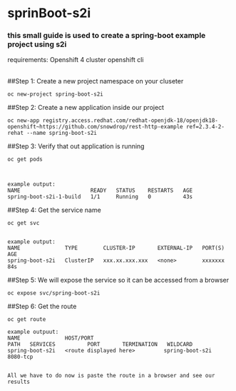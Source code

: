 # sprinBoot-s2i
### this small guide is used to create a spring-boot example project using s2i
requirements:
Openshift 4 cluster
openshift cli 
<br />
<br />

##Step 1: Create a new project namespace on your cluseter
```
oc new-project spring-boot-s2i
```

##Step 2: Create a new application inside our project
```
oc new-app registry.access.redhat.com/redhat-openjdk-18/openjdk18-openshift~https://github.com/snowdrop/rest-http-example ref=2.3.4-2-rehat --name spring-boot-s2i
```

##Step 3: Verify that out application is running
```
oc get pods



example output:
NAME                      READY   STATUS    RESTARTS   AGE
spring-boot-s2i-1-build   1/1     Running   0          43s
```

##Step 4: Get the service name
```
oc get svc


example output:
NAME              TYPE        CLUSTER-IP       EXTERNAL-IP   PORT(S)                      AGE
spring-boot-s2i   ClusterIP   xxx.xx.xxx.xxx   <none>        xxxxxxx                      84s
```

##Step 5: We will expose the service so it can be accessed from a browser
```
oc expose svc/spring-boot-s2i
```

##Step 6: Get the route
```
oc get route 

example outpuut:
NAME              HOST/PORT                                                  PATH   SERVICES          PORT       TERMINATION   WILDCARD
spring-boot-s2i   <route displayed here>         spring-boot-s2i   8080-tcp   


All we have to do now is paste the route in a browser and see our results
```
